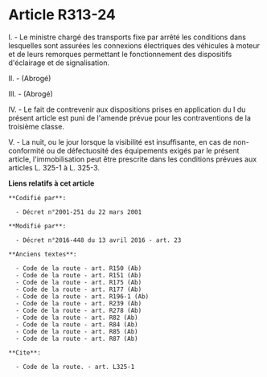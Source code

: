# Article R313-24

I. - Le ministre chargé des transports fixe par arrêté les conditions dans lesquelles sont assurées les connexions
électriques des véhicules à moteur et de leurs remorques permettant le fonctionnement des dispositifs d'éclairage et de
signalisation. 

II. - (Abrogé)

III. - (Abrogé)

IV. - Le fait de contrevenir aux dispositions prises en application du I du présent article est puni de l'amende prévue pour
les contraventions de la troisième classe. 

V. - La nuit, ou le jour lorsque la visibilité est insuffisante, en cas de non-conformité ou de défectuosité des équipements
exigés par le présent article, l'immobilisation peut être prescrite dans les conditions prévues aux articles L. 325-1 à L.
325-3.

**Liens relatifs à cet article**

	**Codifié par**:

	  - Décret n°2001-251 du 22 mars 2001

	**Modifié par**:

	  - Décret n°2016-448 du 13 avril 2016 - art. 23

	**Anciens textes**:

	  - Code de la route - art. R150 (Ab)
	  - Code de la route - art. R151 (Ab)
	  - Code de la route - art. R175 (Ab)
	  - Code de la route - art. R177 (Ab)
	  - Code de la route - art. R196-1 (Ab)
	  - Code de la route - art. R239 (Ab)
	  - Code de la route - art. R278 (Ab)
	  - Code de la route - art. R82 (Ab)
	  - Code de la route - art. R84 (Ab)
	  - Code de la route - art. R85 (Ab)
	  - Code de la route - art. R87 (Ab)

	**Cite**:

	  - Code de la route. - art. L325-1
